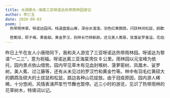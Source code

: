 ```yaml
---
title: 水调歌头·海南三亚呀诺达热带雨林园游记
author: 李仁玉
date: 2020-09-03
poem: |
  热带雨林翠，呀诺达园闲。栈道盘旋山瘠，深谷水湲湲。羽色红黄鹦鹉，闪跃林间松鼠，鸥歇古巉岩。远目海天阔，近瞰海棠烟。

  芭蕉绿，耶子褐，果香甜。黄金罗汉，别样长竹辨新颜。还见美人蕉扇，犹喜娑罗香溢，花焰为情燃？独缺芦笙起，竹节舞翩翩。
---
```


昨日上午在友人小唐陪同下，我和夫人游览了三亚呀诺达热带雨林园。呀诺达为黎语“一二三”，意为祝福。呀诺达离三亚海棠湾仅 8 公里。雨林园以元宝峰为依托，园内景点依山借势。园内罕见草木有见血封喉树、菠萝密树、凤凰木、娑罗树，美人蕉、过江藤等，还有从未见过的罗汉竹和黄金竹等。林中有羽毛红黄硕大的鹦鹉及硕大的土拔鼠和松鼠，路边各种山花绽放。由于冠疫原因，园内游人稀稀，十分悠闲，风情表演芦笙竹节舞也暂停。近三小时的游览，见识了热带雨林的花草树木，特填词以记。
